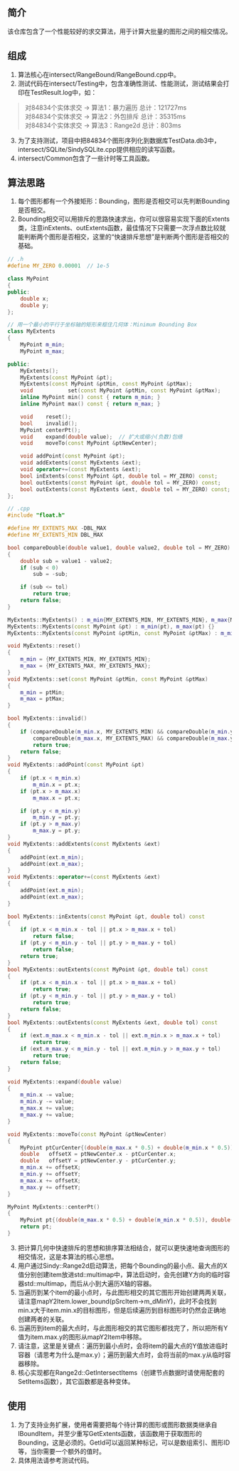 ## 简介
该仓库包含了一个性能较好的求交算法，用于计算大批量的图形之间的相交情况。

## 组成
1. 算法核心在intersect/RangeBound/RangeBound.cpp中。
2. 测试代码在intersect/Testing中，包含准确性测试、性能测试，测试结果会打印在TestResult.log中，如：
>对84834个实体求交 -> 算法1：暴力遍历 总计：121727ms<br>
>对84834个实体求交 -> 算法2：外包排斥 总计：35315ms<br>
>对84834个实体求交 -> 算法3：Range2d 总计：803ms

3. 为了支持测试，项目中把84834个图形序列化到数据库TestData.db3中，intersect/SQLite/SindySQLite.cpp提供相应的读写函数。
4. intersect/Common包含了一些计时等工具函数。

## 算法思路
1. 每个图形都有一个外接矩形：Bounding，图形是否相交可以先判断Bounding是否相交。
2. Bounding相交可以用排斥的思路快速求出，你可以很容易实现下面的Extents类，注意inExtents、outExtents函数，最佳情况下只需要一次浮点数比较就能判断两个图形是否相交，这里的“快速排斥思想”是判断两个图形是否相交的基础。
```cpp
// .h
#define MY_ZERO 0.00001  // 1e-5

class MyPoint
{
public:
    double x;
    double y;
};

// 用一个最小的平行于坐标轴的矩形来框住几何体：Minimum Bounding Box
class MyExtents
{
    MyPoint m_min;
    MyPoint m_max;

public:
    MyExtents();
    MyExtents(const MyPoint &pt);
    MyExtents(const MyPoint &ptMin, const MyPoint &ptMax);
    void           set(const MyPoint &ptMin, const MyPoint &ptMax);
    inline MyPoint min() const { return m_min; }
    inline MyPoint max() const { return m_max; }

    void    reset();
    bool    invalid();
    MyPoint centerPt();
    void    expand(double value);  // 扩大或缩小(负数)包络
    void    moveTo(const MyPoint &ptNewCenter);

    void addPoint(const MyPoint &pt);
    void addExtents(const MyExtents &ext);
    void operator+=(const MyExtents &ext);
    bool inExtents(const MyPoint &pt, double tol = MY_ZERO) const;
    bool outExtents(const MyPoint &pt, double tol = MY_ZERO) const;
    bool outExtents(const MyExtents &ext, double tol = MY_ZERO) const;
};
```
```cpp
// .cpp
#include "float.h"

#define MY_EXTENTS_MAX -DBL_MAX
#define MY_EXTENTS_MIN DBL_MAX

bool compareDouble(double value1, double value2, double tol = MY_ZERO)
{
    double sub = value1 - value2;
    if (sub < 0)
        sub = -sub;

    if (sub <= tol)
        return true;
    return false;
}

MyExtents::MyExtents() : m_min{MY_EXTENTS_MIN, MY_EXTENTS_MIN}, m_max{MY_EXTENTS_MAX, MY_EXTENTS_MAX} {}
MyExtents::MyExtents(const MyPoint &pt) : m_min(pt), m_max(pt) {}
MyExtents::MyExtents(const MyPoint &ptMin, const MyPoint &ptMax) : m_min(ptMin), m_max(ptMax) {}

void MyExtents::reset()
{
    m_min = {MY_EXTENTS_MIN, MY_EXTENTS_MIN};
    m_max = {MY_EXTENTS_MAX, MY_EXTENTS_MAX};
}
void MyExtents::set(const MyPoint &ptMin, const MyPoint &ptMax)
{
    m_min = ptMin;
    m_max = ptMax;
}

bool MyExtents::invalid()
{
    if (compareDouble(m_min.x, MY_EXTENTS_MIN) && compareDouble(m_min.y, MY_EXTENTS_MIN) &&
        compareDouble(m_max.x, MY_EXTENTS_MAX) && compareDouble(m_max.y, MY_EXTENTS_MAX))
        return true;
    return false;
}
void MyExtents::addPoint(const MyPoint &pt)
{
    if (pt.x < m_min.x)
        m_min.x = pt.x;
    if (pt.x > m_max.x)
        m_max.x = pt.x;

    if (pt.y < m_min.y)
        m_min.y = pt.y;
    if (pt.y > m_max.y)
        m_max.y = pt.y;
}
void MyExtents::addExtents(const MyExtents &ext)
{
    addPoint(ext.m_min);
    addPoint(ext.m_max);
}
void MyExtents::operator+=(const MyExtents &ext)
{
    addPoint(ext.m_min);
    addPoint(ext.m_max);
}

bool MyExtents::inExtents(const MyPoint &pt, double tol) const
{
    if (pt.x < m_min.x - tol || pt.x > m_max.x + tol)
        return false;
    if (pt.y < m_min.y - tol || pt.y > m_max.y + tol)
        return false;
    return true;
}
bool MyExtents::outExtents(const MyPoint &pt, double tol) const
{
    if (pt.x < m_min.x - tol || pt.x > m_max.x + tol)
        return true;
    if (pt.y < m_min.y - tol || pt.y > m_max.y + tol)
        return true;
    return false;
}
bool MyExtents::outExtents(const MyExtents &ext, double tol) const
{
    if (ext.m_max.x < m_min.x - tol || ext.m_min.x > m_max.x + tol)
        return true;
    if (ext.m_max.y < m_min.y - tol || ext.m_min.y > m_max.y + tol)
        return true;
    return false;
}

void MyExtents::expand(double value)
{
    m_min.x -= value;
    m_min.y -= value;
    m_max.x += value;
    m_max.y += value;
}

void MyExtents::moveTo(const MyPoint &ptNewCenter)
{
    MyPoint ptCurCenter{(double(m_max.x * 0.5) + double(m_min.x * 0.5)), double((m_max.y * 0.5) + double(m_min.y * 0.5))};
    double   offsetX = ptNewCenter.x - ptCurCenter.x;
    double   offsetY = ptNewCenter.y - ptCurCenter.y;
    m_min.x += offsetX;
    m_min.y += offsetY;
    m_max.x += offsetX;
    m_max.y += offsetY;
}

MyPoint MyExtents::centerPt()
{
    MyPoint pt{(double(m_max.x * 0.5) + double(m_min.x * 0.5)), double((m_max.y * 0.5) + double(m_min.y * 0.5))};
    return pt;
}
```
3. 把计算几何中快速排斥的思想和排序算法相结合，就可以更快速地查询图形的相交情况，这是本算法的核心思想。
4. 用户通过Sindy::Range2d启动算法，把每个Bounding的最小点、最大点的X值分别创建item放进std::multimap中，算法启动时，会先创建Y方向的临时容器std::multimap，而后从小到大遍历X轴的容器。
5. 当遍历到某个item的最小点时，与此图形相交的其它图形开始创建两两关联，请注意mapY2Item.lower_bound(pSrcItem->m_dMinY)，此时不会找到min.x大于item.min.x的目标图形，但是后续遍历到目标图形时仍然会正确地创建两者的关联。
6. 当遍历到item的最大点时，与此图形相交的其它图形都找完了，所以把所有Y值为item.max.y的图形从mapY2Item中移除。
7. 请注意，这里是关键点：遍历到最小点时，会将item的最大点的Y值放进临时容器（请思考为什么是max.y）；遍历到最大点时，会将当前的max.y从临时容器移除。
8. 核心实现都在Range2d::GetIntersectItems（创建节点数据时请使用配套的SetItems函数），其它函数都是各种变体。

## 使用
1. 为了支持业务扩展，使用者需要把每个待计算的图形或图形数据类继承自IBoundItem，并至少重写GetExtents函数，该函数用于获取图形的Bounding，这是必须的。GetId可以返回某种标记，可以是数组索引、图形ID等，当你需要一个额外的值时。
2. 具体用法请参考测试代码。
